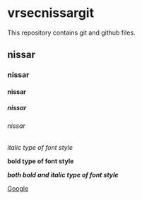 # vrsecnissargit
This repository contains git and github files.
## nissar
### nissar
#### nissar
##### nissar
###### nissar

*italic type of font style*

**bold type of font style**

***both bold and italic type of font style***

[Google](www.google.com)
